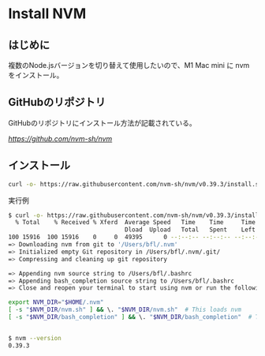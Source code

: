 # Install NVM

## はじめに

複数のNode.jsバージョンを切り替えて使用したいので、M1 Mac mini に nvm をインストール。

## GitHubのリポジトリ

GitHubのリポジトリにインストール方法が記載されている。

*https://github.com/nvm-sh/nvm*

## インストール

```bash
curl -o- https://raw.githubusercontent.com/nvm-sh/nvm/v0.39.3/install.sh | bash
```

実行例

```bash
$ curl -o- https://raw.githubusercontent.com/nvm-sh/nvm/v0.39.3/install.sh | bash
  % Total    % Received % Xferd  Average Speed   Time    Time     Time  Current
                                 Dload  Upload   Total   Spent    Left  Speed
100 15916  100 15916    0     0  49395      0 --:--:-- --:--:-- --:--:-- 51176
=> Downloading nvm from git to '/Users/bfl/.nvm'
=> Initialized empty Git repository in /Users/bfl/.nvm/.git/
=> Compressing and cleaning up git repository

=> Appending nvm source string to /Users/bfl/.bashrc
=> Appending bash_completion source string to /Users/bfl/.bashrc
=> Close and reopen your terminal to start using nvm or run the following to use it now:

export NVM_DIR="$HOME/.nvm"
[ -s "$NVM_DIR/nvm.sh" ] && \. "$NVM_DIR/nvm.sh"  # This loads nvm
[ -s "$NVM_DIR/bash_completion" ] && \. "$NVM_DIR/bash_completion"  # This loads nvm bash_completion


$ nvm --version
0.39.3
```
